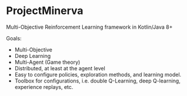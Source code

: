 # ProjectMinerva
Multi-Objective Reinforcement Learning framework in Kotlin/Java 8+

Goals:
- Multi-Objective
- Deep Learning
- Multi-Agent (Game theory)
- Distributed, at least at the agent level
- Easy to configure policies, exploration methods, and learning model.
- Toolbox for configurations, i.e. double Q-Learning, deep Q-learning, experience replays, etc. 
